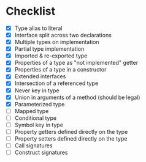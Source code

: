 # Checklist

- [x] Type alias to literal
- [x] Interface split across two declarations
- [x] Multiple types on implementation
- [x] Partial type implementation
- [x] Imported & re-exported type
- [x] Properties of a type as "not implemented" getter
- [x] Properties of a type in a constructor
- [x] Extended interfaces
- [x] Intersection of a referenced type
- [x] Never key in type
- [x] Union in arguments of a method (should be legal)
- [x] Parameterized type
- [ ] Mapped type
- [ ] Conditional type
- [ ] Symbol key in type
- [ ] Property getters defined directly on the type
- [ ] Property setters defined directly on the type
- [ ] Call signatures
- [ ] Construct signatures
